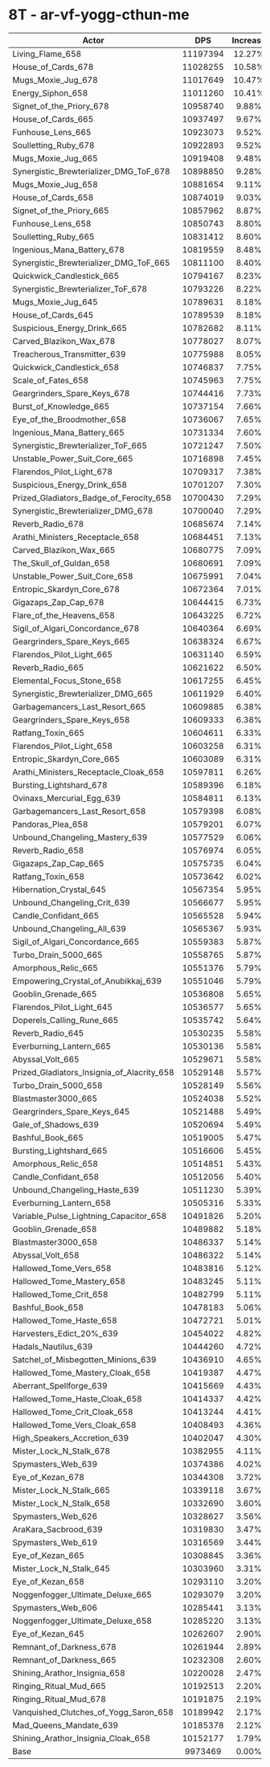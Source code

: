 # 8T - ar-vf-yogg-cthun-me
| Actor | DPS | Increase |
|---|:---:|:---:|
|Living_Flame_658|11197394|12.27%|
|House_of_Cards_678|11028255|10.58%|
|Mugs_Moxie_Jug_678|11017649|10.47%|
|Energy_Siphon_658|11011260|10.41%|
|Signet_of_the_Priory_678|10958740|9.88%|
|House_of_Cards_665|10937497|9.67%|
|Funhouse_Lens_665|10923073|9.52%|
|Soulletting_Ruby_678|10922893|9.52%|
|Mugs_Moxie_Jug_665|10919408|9.48%|
|Synergistic_Brewterializer_DMG_ToF_678|10898850|9.28%|
|Mugs_Moxie_Jug_658|10881654|9.11%|
|House_of_Cards_658|10874019|9.03%|
|Signet_of_the_Priory_665|10857962|8.87%|
|Funhouse_Lens_658|10850743|8.80%|
|Soulletting_Ruby_665|10831412|8.60%|
|Ingenious_Mana_Battery_678|10819559|8.48%|
|Synergistic_Brewterializer_DMG_ToF_665|10811100|8.40%|
|Quickwick_Candlestick_665|10794167|8.23%|
|Synergistic_Brewterializer_ToF_678|10793226|8.22%|
|Mugs_Moxie_Jug_645|10789631|8.18%|
|House_of_Cards_645|10789539|8.18%|
|Suspicious_Energy_Drink_665|10782682|8.11%|
|Carved_Blazikon_Wax_678|10778027|8.07%|
|Treacherous_Transmitter_639|10775988|8.05%|
|Quickwick_Candlestick_658|10746837|7.75%|
|Scale_of_Fates_658|10745963|7.75%|
|Geargrinders_Spare_Keys_678|10744416|7.73%|
|Burst_of_Knowledge_665|10737154|7.66%|
|Eye_of_the_Broodmother_658|10736067|7.65%|
|Ingenious_Mana_Battery_665|10731334|7.60%|
|Synergistic_Brewterializer_ToF_665|10721247|7.50%|
|Unstable_Power_Suit_Core_665|10716898|7.45%|
|Flarendos_Pilot_Light_678|10709317|7.38%|
|Suspicious_Energy_Drink_658|10701207|7.30%|
|Prized_Gladiators_Badge_of_Ferocity_658|10700430|7.29%|
|Synergistic_Brewterializer_DMG_678|10700040|7.29%|
|Reverb_Radio_678|10685674|7.14%|
|Arathi_Ministers_Receptacle_658|10684451|7.13%|
|Carved_Blazikon_Wax_665|10680775|7.09%|
|The_Skull_of_Guldan_658|10680691|7.09%|
|Unstable_Power_Suit_Core_658|10675991|7.04%|
|Entropic_Skardyn_Core_678|10672364|7.01%|
|Gigazaps_Zap_Cap_678|10644415|6.73%|
|Flare_of_the_Heavens_658|10643225|6.72%|
|Sigil_of_Algari_Concordance_678|10640364|6.69%|
|Geargrinders_Spare_Keys_665|10638324|6.67%|
|Flarendos_Pilot_Light_665|10631140|6.59%|
|Reverb_Radio_665|10621622|6.50%|
|Elemental_Focus_Stone_658|10617255|6.45%|
|Synergistic_Brewterializer_DMG_665|10611929|6.40%|
|Garbagemancers_Last_Resort_665|10609885|6.38%|
|Geargrinders_Spare_Keys_658|10609333|6.38%|
|Ratfang_Toxin_665|10604611|6.33%|
|Flarendos_Pilot_Light_658|10603258|6.31%|
|Entropic_Skardyn_Core_665|10603089|6.31%|
|Arathi_Ministers_Receptacle_Cloak_658|10597811|6.26%|
|Bursting_Lightshard_678|10589396|6.18%|
|Ovinaxs_Mercurial_Egg_639|10584811|6.13%|
|Garbagemancers_Last_Resort_658|10579398|6.08%|
|Pandoras_Plea_658|10579201|6.07%|
|Unbound_Changeling_Mastery_639|10577529|6.06%|
|Reverb_Radio_658|10576974|6.05%|
|Gigazaps_Zap_Cap_665|10575735|6.04%|
|Ratfang_Toxin_658|10573642|6.02%|
|Hibernation_Crystal_645|10567354|5.95%|
|Unbound_Changeling_Crit_639|10566677|5.95%|
|Candle_Confidant_665|10565528|5.94%|
|Unbound_Changeling_All_639|10565367|5.93%|
|Sigil_of_Algari_Concordance_665|10559383|5.87%|
|Turbo_Drain_5000_665|10558765|5.87%|
|Amorphous_Relic_665|10551376|5.79%|
|Empowering_Crystal_of_Anubikkaj_639|10551046|5.79%|
|Gooblin_Grenade_665|10536808|5.65%|
|Flarendos_Pilot_Light_645|10536577|5.65%|
|Doperels_Calling_Rune_665|10535742|5.64%|
|Reverb_Radio_645|10530235|5.58%|
|Everburning_Lantern_665|10530136|5.58%|
|Abyssal_Volt_665|10529671|5.58%|
|Prized_Gladiators_Insignia_of_Alacrity_658|10529148|5.57%|
|Turbo_Drain_5000_658|10528149|5.56%|
|Blastmaster3000_665|10524038|5.52%|
|Geargrinders_Spare_Keys_645|10521488|5.49%|
|Gale_of_Shadows_639|10520694|5.49%|
|Bashful_Book_665|10519005|5.47%|
|Bursting_Lightshard_665|10516606|5.45%|
|Amorphous_Relic_658|10514851|5.43%|
|Candle_Confidant_658|10512056|5.40%|
|Unbound_Changeling_Haste_639|10511230|5.39%|
|Everburning_Lantern_658|10505316|5.33%|
|Variable_Pulse_Lightning_Capacitor_658|10491826|5.20%|
|Gooblin_Grenade_658|10489882|5.18%|
|Blastmaster3000_658|10486337|5.14%|
|Abyssal_Volt_658|10486322|5.14%|
|Hallowed_Tome_Vers_658|10483816|5.12%|
|Hallowed_Tome_Mastery_658|10483245|5.11%|
|Hallowed_Tome_Crit_658|10482799|5.11%|
|Bashful_Book_658|10478183|5.06%|
|Hallowed_Tome_Haste_658|10472721|5.01%|
|Harvesters_Edict_20%_639|10454022|4.82%|
|Hadals_Nautilus_639|10444260|4.72%|
|Satchel_of_Misbegotten_Minions_639|10436910|4.65%|
|Hallowed_Tome_Mastery_Cloak_658|10419387|4.47%|
|Aberrant_Spellforge_639|10415669|4.43%|
|Hallowed_Tome_Haste_Cloak_658|10414337|4.42%|
|Hallowed_Tome_Crit_Cloak_658|10413244|4.41%|
|Hallowed_Tome_Vers_Cloak_658|10408493|4.36%|
|High_Speakers_Accretion_639|10402047|4.30%|
|Mister_Lock_N_Stalk_678|10382955|4.11%|
|Spymasters_Web_639|10374386|4.02%|
|Eye_of_Kezan_678|10344308|3.72%|
|Mister_Lock_N_Stalk_665|10339118|3.67%|
|Mister_Lock_N_Stalk_658|10332690|3.60%|
|Spymasters_Web_626|10328627|3.56%|
|AraKara_Sacbrood_639|10319830|3.47%|
|Spymasters_Web_619|10316569|3.44%|
|Eye_of_Kezan_665|10308845|3.36%|
|Mister_Lock_N_Stalk_645|10303960|3.31%|
|Eye_of_Kezan_658|10293110|3.20%|
|Noggenfogger_Ultimate_Deluxe_665|10293079|3.20%|
|Spymasters_Web_606|10285441|3.13%|
|Noggenfogger_Ultimate_Deluxe_658|10285220|3.13%|
|Eye_of_Kezan_645|10262607|2.90%|
|Remnant_of_Darkness_678|10261944|2.89%|
|Remnant_of_Darkness_665|10232308|2.60%|
|Shining_Arathor_Insignia_658|10220028|2.47%|
|Ringing_Ritual_Mud_665|10192513|2.20%|
|Ringing_Ritual_Mud_678|10191875|2.19%|
|Vanquished_Clutches_of_Yogg_Saron_658|10189942|2.17%|
|Mad_Queens_Mandate_639|10185378|2.12%|
|Shining_Arathor_Insignia_Cloak_658|10152177|1.79%|
|Base|9973469|0.00%|
